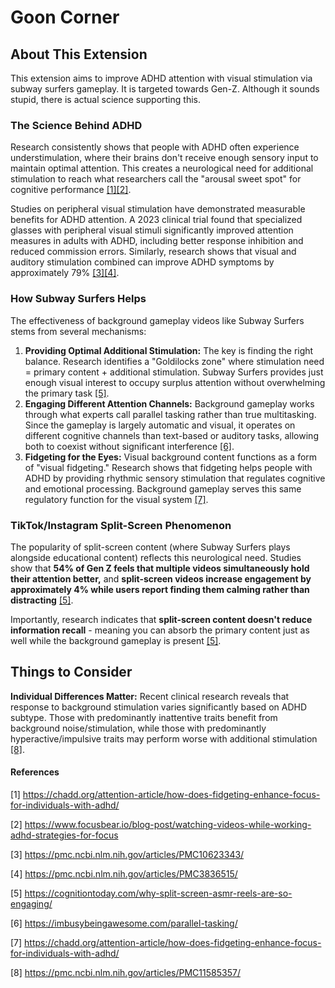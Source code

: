 # Goon Corner
## About This Extension
This extension aims to improve ADHD attention with visual stimulation via subway surfers gameplay. It is targeted towards Gen-Z. Although it sounds stupid, there is actual science supporting this.

### The Science Behind ADHD
Research consistently shows that people with ADHD often experience understimulation, where their brains don't receive enough sensory input to maintain optimal attention. This creates a neurological need for additional stimulation to reach what researchers call the "arousal sweet spot" for cognitive performance [[1]](#1)[[2]](#2). 

Studies on peripheral visual stimulation have demonstrated measurable benefits for ADHD attention. A 2023 clinical trial found that specialized glasses with peripheral visual stimuli significantly improved attention measures in adults with ADHD, including better response inhibition and reduced commission errors. Similarly, research shows that visual and auditory stimulation combined can improve ADHD symptoms by approximately 79% [[3]](#3)[[4]](#4).

### How Subway Surfers Helps
The effectiveness of background gameplay videos like Subway Surfers stems from several mechanisms:

1. **Providing Optimal Additional Stimulation:** The key is finding the right balance. Research identifies a "Goldilocks zone" where stimulation need = primary content + additional stimulation. Subway Surfers provides just enough visual interest to occupy surplus attention without overwhelming the primary task [[5]](#5). 
2. **Engaging Different Attention Channels:** Background gameplay works through what experts call parallel tasking rather than true multitasking. Since the gameplay is largely automatic and visual, it operates on different cognitive channels than text-based or auditory tasks, allowing both to coexist without significant interference [[6]](#6). 
3. **Fidgeting for the Eyes:** Visual background content functions as a form of "visual fidgeting." Research shows that fidgeting helps people with ADHD by providing rhythmic sensory stimulation that regulates cognitive and emotional processing. Background gameplay serves this same regulatory function for the visual system [[7]](#7).

### TikTok/Instagram Split-Screen Phenomenon
The popularity of split-screen content (where Subway Surfers plays alongside educational content) reflects this neurological need. Studies show that **54% of Gen Z feels that multiple videos simultaneously hold their attention better,** and **split-screen videos increase engagement by approximately 4% while users report finding them calming rather than distracting** [[5]](#5).

Importantly, research indicates that **split-screen content doesn't reduce information recall** - meaning you can absorb the primary content just as well while the background gameplay is present [[5]](#5).

## Things to Consider
**Individual Differences Matter:** Recent clinical research reveals that response to background stimulation varies significantly based on ADHD subtype. Those with predominantly inattentive traits benefit from background noise/stimulation, while those with predominantly hyperactive/impulsive traits may perform worse with additional stimulation [[8]](#8). 

#### References
<a id="1">[1]</a> https://chadd.org/attention-article/how-does-fidgeting-enhance-focus-for-individuals-with-adhd/

<a id="2">[2]</a> https://www.focusbear.io/blog-post/watching-videos-while-working-adhd-strategies-for-focus

<a id="3">[3]</a> https://pmc.ncbi.nlm.nih.gov/articles/PMC10623343/

<a id="4">[4]</a> https://pmc.ncbi.nlm.nih.gov/articles/PMC3836515/

<a id="5">[5]</a> https://cognitiontoday.com/why-split-screen-asmr-reels-are-so-engaging/

<a id="6">[6]</a> https://imbusybeingawesome.com/parallel-tasking/

<a id="7">[7]</a> https://chadd.org/attention-article/how-does-fidgeting-enhance-focus-for-individuals-with-adhd/

<a id="8">[8]</a> https://pmc.ncbi.nlm.nih.gov/articles/PMC11585357/